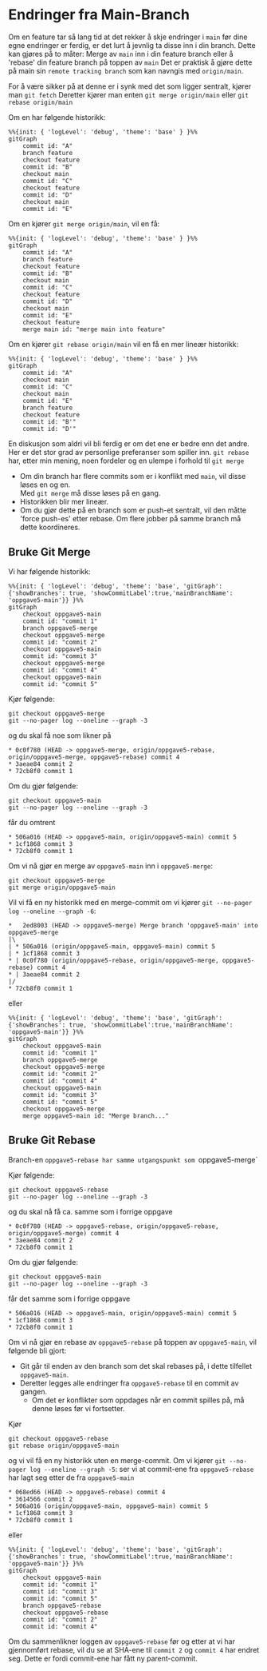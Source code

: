 # Endringer fra Main-Branch

Om en feature tar så lang tid at det rekker å skje endringer i `main` før dine egne endringer er ferdig, er det lurt å jevnlig ta disse inn i din branch.
Dette kan gjøres på to måter: Merge av `main` inn i din feature branch eller å 'rebase' din feature branch på toppen av `main`
Det er praktisk å gjøre dette på main sin `remote tracking branch` som kan navngis med `origin/main`.

For å være sikker på at denne er i synk med det som ligger sentralt, kjører man `git fetch`
Deretter kjører man enten `git merge origin/main` eller `git rebase origin/main`

Om en har følgende historikk:
```mermaid
%%{init: { 'logLevel': 'debug', 'theme': 'base' } }%%
gitGraph
    commit id: "A"
    branch feature
    checkout feature
    commit id: "B"
    checkout main
    commit id: "C"
    checkout feature
    commit id: "D"
    checkout main
    commit id: "E"
```
Om en kjører `git merge origin/main`, vil en få:
```mermaid
%%{init: { 'logLevel': 'debug', 'theme': 'base' } }%%
gitGraph
    commit id: "A"
    branch feature
    checkout feature
    commit id: "B"
    checkout main
    commit id: "C"
    checkout feature
    commit id: "D"
    checkout main
    commit id: "E"
    checkout feature
    merge main id: "merge main into feature"
```
Om en kjører `git rebase origin/main` vil en få en mer lineær historikk:
```mermaid
%%{init: { 'logLevel': 'debug', 'theme': 'base' } }%%
gitGraph
    commit id: "A"
    checkout main
    commit id: "C"
    checkout main
    commit id: "E"
    branch feature
    checkout feature
    commit id: "B'"
    commit id: "D'"
```
En diskusjon som aldri vil bli ferdig er om det ene er bedre enn det andre.
Her er det stor grad av personlige preferanser som spiller inn.
`git rebase` har, etter min mening, noen fordeler og en ulempe i forhold til `git merge`
 - Om din branch har flere commits som er i konflikt med `main`, vil disse løses en og en.     
   Med `git merge` må disse løses på en gang.
 - Historikken blir mer lineær. 
 - Om du gjør dette på en branch som er push-et sentralt, vil den måtte 'force push-es' etter rebase. 
   Om flere jobber på samme branch må dette koordineres.

## Bruke Git Merge
Vi har følgende historikk:
```mermaid
%%{init: { 'logLevel': 'debug', 'theme': 'base', 'gitGraph': {'showBranches': true, 'showCommitLabel':true,'mainBranchName': 'oppgave5-main'}} }%%
gitGraph
    checkout oppgave5-main
    commit id: "commit 1"
    branch oppgave5-merge
    checkout oppgave5-merge
    commit id: "commit 2"
    checkout oppgave5-main
    commit id: "commit 3"
    checkout oppgave5-merge
    commit id: "commit 4"
    checkout oppgave5-main
    commit id: "commit 5"
```

Kjør følgende:
```shell
git checkout oppgave5-merge
git --no-pager log --oneline --graph -3
```
og du skal få noe som likner på 
```text
* 0c0f780 (HEAD -> oppgave5-merge, origin/oppgave5-rebase, origin/oppgave5-merge, oppgave5-rebase) commit 4
* 3aeae84 commit 2
* 72cb8f0 commit 1
```
Om du gjør følgende:
```shell
git checkout oppgave5-main
git --no-pager log --oneline --graph -3
```
får du omtrent
```text
* 506a016 (HEAD -> oppgave5-main, origin/oppgave5-main) commit 5
* 1cf1868 commit 3
* 72cb8f0 commit 1
```
Om vi nå gjør en merge av `oppgave5-main` inn i `oppgave5-merge`:
```shell
git checkout oppgave5-merge
git merge origin/oppgave5-main
```
Vil vi få en ny historikk med en merge-commit om vi kjører `git --no-pager log --oneline --graph -6`:
```text
*   2ed8003 (HEAD -> oppgave5-merge) Merge branch 'oppgave5-main' into oppgave5-merge
|\  
| * 506a016 (origin/oppgave5-main, oppgave5-main) commit 5
| * 1cf1868 commit 3
* | 0c0f780 (origin/oppgave5-rebase, origin/oppgave5-merge, oppgave5-rebase) commit 4
* | 3aeae84 commit 2
|/  
* 72cb8f0 commit 1
```
eller
```mermaid
%%{init: { 'logLevel': 'debug', 'theme': 'base', 'gitGraph': {'showBranches': true, 'showCommitLabel':true,'mainBranchName': 'oppgave5-main'}} }%%
gitGraph
    checkout oppgave5-main
    commit id: "commit 1"
    branch oppgave5-merge
    checkout oppgave5-merge
    commit id: "commit 2"
    commit id: "commit 4"
    checkout oppgave5-main
    commit id: "commit 3"
    commit id: "commit 5"
    checkout oppgave5-merge
    merge oppgave5-main id: "Merge branch..."
```
## Bruke Git Rebase
Branch-en `oppgave5-rebase har samme utgangspunkt som `oppgave5-merge`

Kjør følgende:
```shell
git checkout oppgave5-rebase
git --no-pager log --oneline --graph -3
```
og du skal nå få ca. samme som i forrige oppgave
```text
* 0c0f780 (HEAD -> oppgave5-rebase, origin/oppgave5-rebase, origin/oppgave5-merge) commit 4
* 3aeae84 commit 2
* 72cb8f0 commit 1
```
Om du gjør følgende:
```shell
git checkout oppgave5-main
git --no-pager log --oneline --graph -3
```
får det samme som i forrige oppgave
```text
* 506a016 (HEAD -> oppgave5-main, origin/oppgave5-main) commit 5
* 1cf1868 commit 3
* 72cb8f0 commit 1
```
Om vi nå gjør en rebase av `oppgave5-rebase` på toppen av `oppgave5-main`, vil følgende bli gjort:
 - Git går til enden av den branch som det skal rebases på, i dette tilfellet `oppgave5-main`.
 - Deretter legges alle endringer fra `oppgave5-rebase` til en commit av gangen.
   - Om det er konflikter som oppdages når en commit spilles på, må denne løses før vi fortsetter.

Kjør
```shell
git checkout oppgave5-rebase
git rebase origin/oppgave5-main
```
og vi vil få en ny historikk uten en merge-commit.
Om vi kjører `git --no-pager log --oneline --graph -5`: ser vi at commit-ene fra `oppgave5-rebase` har lagt seg etter de fra `oppgave5-main` 
```text
* 068ed66 (HEAD -> oppgave5-rebase) commit 4
* 3614566 commit 2
* 506a016 (origin/oppgave5-main, oppgave5-main) commit 5
* 1cf1868 commit 3
* 72cb8f0 commit 1
```
eller
```mermaid
%%{init: { 'logLevel': 'debug', 'theme': 'base', 'gitGraph': {'showBranches': true, 'showCommitLabel':true,'mainBranchName': 'oppgave5-main'}} }%%
gitGraph
    checkout oppgave5-main
    commit id: "commit 1"
    commit id: "commit 3"
    commit id: "commit 5"
    branch oppgave5-rebase
    checkout oppgave5-rebase
    commit id: "commit 2"
    commit id: "commit 4"
```
Om du sammenlikner loggen av `oppgave5-rebase` før og etter at vi har gjennomført rebase, vil du se at SHA-ene til `commit 2` og `commit 4` har endret seg.
Dette er fordi commit-ene har fått ny parent-commit.

 